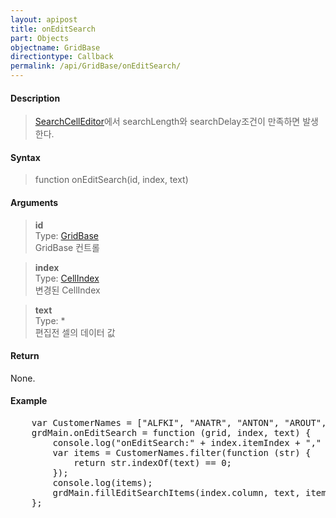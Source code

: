 ```yaml
---
layout: apipost
title: onEditSearch
part: Objects
objectname: GridBase
directiontype: Callback
permalink: /api/GridBase/onEditSearch/
---
```



#### Description

> [SearchCellEditor](/api/types/SearchCellEditor/)에서 searchLength와 searchDelay조건이 만족하면 발생한다.  

#### Syntax

> function onEditSearch(id, index, text)  

#### Arguments

> **id**  
> Type: [GridBase](/api/GridBase/)  
> GridBase 컨트롤  

> **index**  
> Type:  [CellIndex](/api/types/CellIndex/)  
> 변경된 CellIndex  

> **text**  
> Type: *  
> 편집전 셀의 데이터 값  

#### Return

None.

#### Example

<pre class="prettyprint">
    var CustomerNames = ["ALFKI", "ANATR", "ANTON", "AROUT", "BERGS", "BLAUS", "BLONP", "BOLID", "BONAP"];
    grdMain.onEditSearch = function (grid, index, text) {
        console.log("onEditSearch:" + index.itemIndex + "," + index.column + ", " + text);
        var items = CustomerNames.filter(function (str) {
            return str.indexOf(text) == 0;
        });
        console.log(items);
        grdMain.fillEditSearchItems(index.column, text, items);
    };
</pre>

